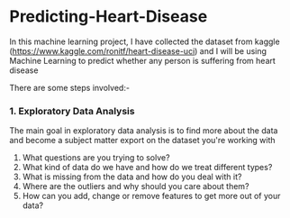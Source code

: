 # Predicting-Heart-Disease
In this machine learning project, I have collected the dataset from kaggle
(https://www.kaggle.com/ronitf/heart-disease-uci) and I will be using Machine Learning to predict whether
any person is suffering from heart disease

There are some steps involved:-
### 1. Exploratory Data Analysis
  
  The main goal in exploratory data analysis is to find more about the data and become a 
  subject matter export on the dataset you're working with
  
  1. What questions are you trying to solve?
  2. What kind of data do we have and how do we treat different types?
  3. What is missing from the data and how do you deal with it?
  4. Where are the outliers and why should you care about them?
  5. How can you add, change or remove features to get more out of your data?
